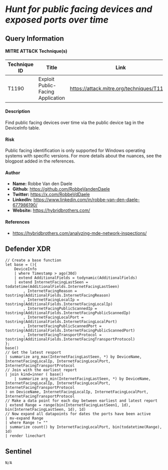 # *Hunt for public facing devices and exposed ports over time*

## Query Information

#### MITRE ATT&CK Technique(s)

| Technique ID | Title    | Link    |
| ---  | --- | --- |
| T1190 | Exploit Public-Facing Application | https://attack.mitre.org/techniques/T1190/ |

#### Description
Find public facing devices over time via the public device tag in the DeviceInfo table.

#### Risk
Public facing identification is only supported for Windows operating systems with specific versions. For more details about the nuances, see the blogpost added in the references. 

#### Author <Optional>
- **Name:** Robbe Van den Daele
- **Github:** https://github.com/RobbeVandenDaele
- **Twitter:** https://x.com/RobbeVdDaele
- **LinkedIn:** https://www.linkedin.com/in/robbe-van-den-daele-677986190/
- **Website:** https://hybridbrothers.com/

#### References
- https://hybridbrothers.com/analyzing-mde-network-inspections/

## Defender XDR
```KQL
// Create a base function
let base = (){ 
    DeviceInfo
    | where Timestamp > ago(30d)
    | extend AdditionalFields = todynamic(AdditionalFields)
    | extend InternetFacingLastSeen = todatetime(AdditionalFields.InternetFacingLastSeen)
        , InternetFacingReason = tostring(AdditionalFields.InternetFacingReason)
        , InternetFacingLocalIp = tostring(AdditionalFields.InternetFacingLocalIp)
        , InternetFacingPublicScannedIp = tostring(AdditionalFields.InternetFacingPublicScannedIp)
        , InternetFacingLocalPort = tostring(AdditionalFields.InternetFacingLocalPort)
        , InternetFacingPublicScannedPort = tostring(AdditionalFields.InternetFacingPublicScannedPort)
        , InternetFacingTransportProtocol = tostring(AdditionalFields.InternetFacingTransportProtocol)
};
base()
// Get the latest resport
| summarize arg_max(InternetFacingLastSeen, *) by DeviceName, InternetFacingLocalIp, InternetFacingLocalPort, InternetFacingTransportProtocol
// Join with the earliest report
| join kind=inner ( base()
    | summarize arg_min(InternetFacingLastSeen, *) by DeviceName, InternetFacingLocalIp, InternetFacingLocalPort, InternetFacingTransportProtocol
) on DeviceName, InternetFacingLocalIp, InternetFacingLocalPort, InternetFacingTransportProtocol
// Make a data point for each day between earliest and latest report
| extend Range = range(bin(InternetFacingLastSeen1, 1d), bin(InternetFacingLastSeen, 1d), 1d)
// Now expand all datapoints for dates the ports have been active
| mv-expand Range
| where Range != ""
| summarize count() by InternetFacingLocalPort, bin(todatetime(Range), 1d)
| render linechart
```

## Sentinel
```KQL
N/A
```